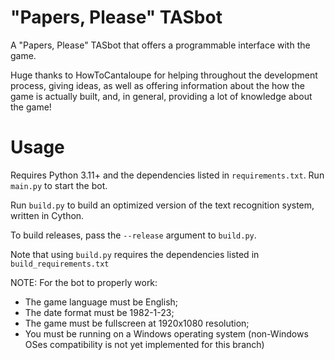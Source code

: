 # "Papers, Please" TASbot
A "Papers, Please" TASbot that offers a programmable interface with the game.

Huge thanks to HowToCantaloupe for helping throughout the development process, giving ideas, as well as offering information about the how the game is actually built, and, in general, providing a lot of knowledge about the game!

# Usage
Requires Python 3.11+ and the dependencies listed in `requirements.txt`. Run `main.py` to start the bot.

Run `build.py` to build an optimized version of the text recognition system, written in Cython. 

To build releases, pass the `--release` argument to `build.py`.

Note that using `build.py` requires the dependencies listed in `build_requirements.txt`

NOTE: For the bot to properly work:
- The game language must be English;
- The date format must be 1982-1-23;
- The game must be fullscreen at 1920x1080 resolution;
- You must be running on a Windows operating system (non-Windows OSes compatibility is not yet implemented for this branch)
